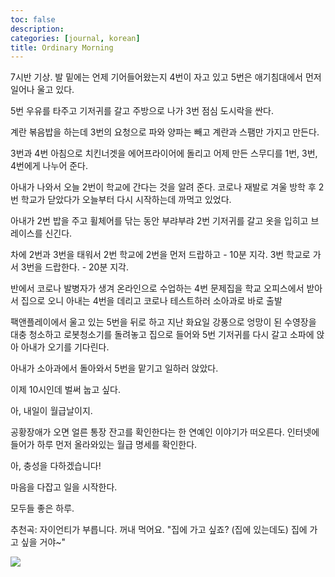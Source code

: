 ```yaml
---
toc: false
description: 
categories: [journal, korean]
title: Ordinary Morning
---
```


7시반 기상.
발 밑에는 언제 기어들어왔는지 4번이 자고 있고 5번은 애기침대에서 먼저 일어나 울고 있다.

5번 우유를 타주고 기저귀를 갈고
주방으로 나가 3번 점심 도시락을 싼다.

계란 볶음밥을 하는데 3번의 요청으로 파와 양파는 빼고 계란과 스팸만 가지고 만든다.

3번과 4번 아침으로 치킨너겟을 에어프라이어에 돌리고
어제 만든 스무디를 1번, 3번, 4번에게 나누어 준다.

아내가 나와서 오늘 2번이 학교에 간다는 것을 알려 준다.
코로나 재발로 겨울 방학 후 2번 학교가 닫았다가 오늘부터 다시 시작하는데 까먹고 있었다.

아내가 2번 밥을 주고 휠체어를 닦는 동안 부랴부랴 2번 기저귀를 갈고 옷을 입히고 브레이스를 신긴다.

차에 2번과 3번을 태워서 2번 학교에 2번을 먼저 드랍하고 - 10분 지각.
3번 학교로 가서 3번을 드랍한다. - 20분 지각.

반에서 코로나 발병자가 생겨 온라인으로 수업하는 4번 문제집을 학교 오피스에서 받아서 집으로 오니
아내는 4번을 데리고 코로나 테스트하러 소아과로 바로 출발

팩앤플레이에서 울고 있는 5번을 뒤로 하고
지난 화요일 강풍으로 엉망이 된 수영장을 대충 청소하고 로봇청소기를 돌려놓고
집으로 들어와 5번 기저귀를 다시 갈고 소파에 앉아 아내가 오기를 기다린다.

아내가 소아과에서 돌아와서 5번을 맡기고 일하러 앉았다.

이제 10시인데 벌써 눕고 싶다.

아, 내일이 월급날이지.

공황장애가 오면 얼른 통장 잔고를 확인한다는 한 연예인 이야기가 떠오른다.
인터넷에 들어가 하루 먼저 올라와있는 월급 명세를 확인한다.

아, 충성을 다하겠습니다! 

마음을 다잡고 일을 시작한다.

모두들 좋은 하루. 

추천곡: 자이언티가 부릅니다. 꺼내 먹어요.
"집에 가고 싶죠? (집에 있는데도) 집에 가고 싶을 거야~"

[![](https://img.youtube.com/vi/Ibb5RhoKfzE/0.jpg)](https://youtu.be/Ibb5RhoKfzE)
